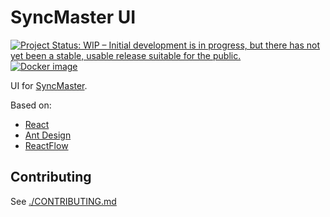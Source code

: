 # SyncMaster UI

[![Project Status: WIP – Initial development is in progress, but there has not yet been a stable, usable release suitable for the public.](https://www.repostatus.org/badges/latest/wip.svg)](https://www.repostatus.org/#wip)
[![Docker image](https://img.shields.io/docker/v/mtsrus/syncmaster-ui?sort=semver&label=docker)](https://hub.docker.com/r/mtsrus/syncmaster-ui)

UI for [SyncMaster](https://github.com/MobileTeleSystems/syncmaster).

Based on:

- [React](https://react.dev/)
- [Ant Design](https://ant.design/)
- [ReactFlow](https://reactflow.dev/)

## Contributing

See [./CONTRIBUTING.md](./CONTRIBUTING.md)

